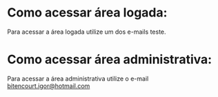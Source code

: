 # Como acessar área logada:
Para acessar a área logada utilize um dos e-mails teste.

# Como acessar área administrativa:
Para acessar a área administrativa utilize o e-mail bitencourt.igor@hotmail.com

